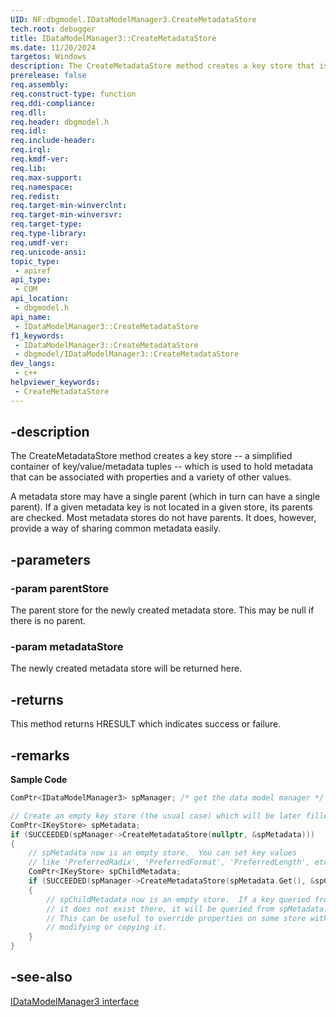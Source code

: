 ```yaml
---
UID: NF:dbgmodel.IDataModelManager3.CreateMetadataStore
tech.root: debugger
title: IDataModelManager3::CreateMetadataStore
ms.date: 11/20/2024
targetos: Windows
description: The CreateMetadataStore method creates a key store that is used to hold metadata that can be associated with properties and other values.
prerelease: false
req.assembly: 
req.construct-type: function
req.ddi-compliance: 
req.dll: 
req.header: dbgmodel.h
req.idl: 
req.include-header: 
req.irql: 
req.kmdf-ver: 
req.lib: 
req.max-support: 
req.namespace: 
req.redist: 
req.target-min-winverclnt: 
req.target-min-winversvr: 
req.target-type: 
req.type-library: 
req.umdf-ver: 
req.unicode-ansi: 
topic_type:
 - apiref
api_type:
 - COM
api_location:
 - dbgmodel.h
api_name:
 - IDataModelManager3::CreateMetadataStore
f1_keywords:
 - IDataModelManager3::CreateMetadataStore
 - dbgmodel/IDataModelManager3::CreateMetadataStore
dev_langs:
 - c++
helpviewer_keywords:
 - CreateMetadataStore
---
```


## -description

The CreateMetadataStore method creates a key store -- a simplified container of key/value/metadata tuples -- which is used to hold metadata that can be associated with properties and a variety of other values. 

A metadata store may have a single parent (which in turn can have a single parent). If a given metadata key is not located in a given store, its parents are checked. Most metadata stores do not have parents. It does, however, provide a way of sharing common metadata easily.

## -parameters

### -param parentStore

The parent store for the newly created metadata store. This may be null if there is no parent.

### -param metadataStore

The newly created metadata store will be returned here.

## -returns

This method returns HRESULT which indicates success or failure.

## -remarks

**Sample Code**

```cpp
ComPtr<IDataModelManager3> spManager; /* get the data model manager */

// Create an empty key store (the usual case) which will be later filled with metadata.
ComPtr<IKeyStore> spMetadata;
if (SUCCEEDED(spManager->CreateMetadataStore(nullptr, &spMetadata)))
{
    // spMetadata now is an empty store.  You can set key values 
    // like 'PreferredRadix', 'PreferredFormat', 'PreferredLength', etc...
    ComPtr<IKeyStore> spChildMetadata;
    if (SUCCEEDED(spManager->CreateMetadataStore(spMetadata.Get(), &spChildMetadata)))
    {
        // spChildMetadata now is an empty store.  If a key queried from 
        // it does not exist there, it will be queried from spMetadata.
        // This can be useful to override properties on some store without
        // modifying or copying it.
    }
}
```

## -see-also

[IDataModelManager3 interface](nn-dbgmodel-idatamodelmanager3.md)